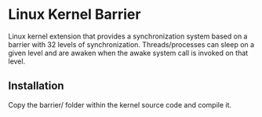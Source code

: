 Linux Kernel Barrier
=================================

Linux kernel extension that provides a synchronization system based on a barrier with 32 levels of synchronization. Threads/processes can sleep on a given level and are awaken when the awake system call is invoked on that level.

Installation
------------

Copy the barrier/ folder within the kernel source code and compile it.
